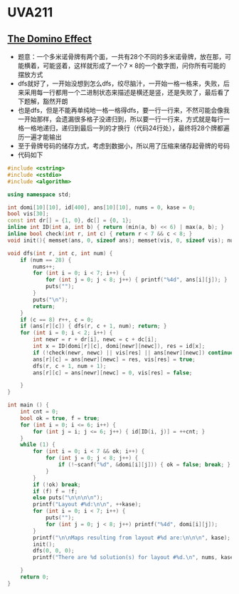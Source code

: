 # UVA211


## [The Domino Effect](https://vjudge.net/problem/UVA-211)

- 题意：一个多米诺骨牌有两个面，一共有28个不同的多米诺骨牌，放在那，可能横着，可能竖着，这样就形成了一个$7 \times 8$的一个数字图，问你所有可能的摆放方式
- dfs就好了，一开始没想到怎么dfs，绞尽脑汁，一开始一格一格来，失败，后来采用每一行都用一个二进制状态来描述是横还是竖，还是失败了，最后看了下题解，豁然开朗
- 也是dfs，但是不能再单纯地一格一格得dfs，要一行一行来，不然可能会像我一开始那样，会遗漏很多格子没递归到，所以要一行一行来，方式就是每行一格一格地递归，递归到最后一列的才换行（代码24行处），最终将28个牌都遍历一遍才能输出
- 至于骨牌号码的储存方式，考虑到数据小，所以用了压缩来储存起骨牌的号码
- 代码如下

```c++
#include <cstring>
#include <cstdio>
#include <algorithm>

using namespace std;

int domi[10][10], id[400], ans[10][10], nums = 0, kase = 0;
bool vis[30];
const int dr[] = {1, 0}, dc[] = {0, 1};
inline int ID(int a, int b) { return (min(a, b) << 6) | max(a, b); }
inline bool check(int r, int c) { return r < 7 && c < 8; }
void init(){ memset(ans, 0, sizeof ans); memset(vis, 0, sizeof vis); nums = 0; }

void dfs(int r, int c, int num) {
    if (num == 28) {
        nums++;
        for (int i = 0; i < 7; i++) {
            for (int j = 0; j < 8; j++) { printf("%4d", ans[i][j]); }
            puts("");
        }
        puts("\n");
        return;
    }
    if (c == 8) r++, c = 0;
    if (ans[r][c]) { dfs(r, c + 1, num); return; }
    for (int i = 0; i < 2; i++) {
        int newr = r + dr[i], newc = c + dc[i];
        int x = ID(domi[r][c], domi[newr][newc]), res = id[x];
        if (!check(newr, newc) || vis[res] || ans[newr][newc]) continue;
        ans[r][c] = ans[newr][newc] = res, vis[res] = true;
        dfs(r, c + 1, num + 1);
        ans[r][c] = ans[newr][newc] = 0, vis[res] = false;

    }
}

int main () {
    int cnt = 0;
    bool ok = true, f = true;
    for (int i = 0; i <= 6; i++) {
        for (int j = i; j <= 6; j++) { id[ID(i, j)] = ++cnt; }
    }
    while (1) {
        for (int i = 0; i < 7 && ok; i++) {
            for (int j = 0; j < 8; j++) {
                if (!~scanf("%d", &domi[i][j])) { ok = false; break; }
            }
        }
        if (!ok) break;
        if (f) f = !f;
        else puts("\n\n\n\n");
        printf("Layout #%d:\n\n", ++kase);
        for (int i = 0; i < 7; i++) {
            puts("");
            for (int j = 0; j < 8; j++) printf("%4d", domi[i][j]);
        }
        printf("\n\nMaps resulting from layout #%d are:\n\n\n", kase);
        init();
        dfs(0, 0, 0);
        printf("There are %d solution(s) for layout #%d.\n", nums, kase);

    }
    return 0;
}
```

